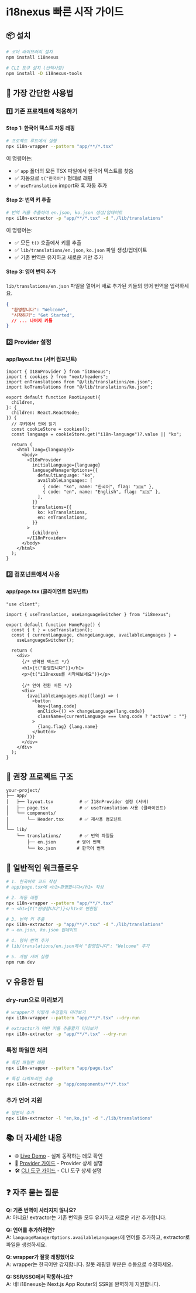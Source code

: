 # i18nexus 빠른 시작 가이드

## 📦 설치

```bash
# 코어 라이브러리 설치
npm install i18nexus

# CLI 도구 설치 (선택사항)
npm install -D i18nexus-tools
```

## 🚀 가장 간단한 사용법

### 1️⃣ 기존 프로젝트에 적용하기

#### Step 1: 한국어 텍스트 자동 래핑
```bash
# 프로젝트 루트에서 실행
npx i18n-wrapper --pattern "app/**/*.tsx"
```

이 명령어는:
- ✅ `app` 폴더의 모든 TSX 파일에서 한국어 텍스트를 찾음
- ✅ 자동으로 `t("한국어")` 형태로 래핑
- ✅ `useTranslation` import와 훅 자동 추가

#### Step 2: 번역 키 추출
```bash
# 번역 키를 추출하여 en.json, ko.json 생성/업데이트
npx i18n-extractor -p "app/**/*.tsx" -d "./lib/translations"
```

이 명령어는:
- ✅ 모든 `t()` 호출에서 키를 추출
- ✅ `lib/translations/en.json`, `ko.json` 파일 생성/업데이트
- ✅ 기존 번역은 유지하고 새로운 키만 추가

#### Step 3: 영어 번역 추가
`lib/translations/en.json` 파일을 열어서 새로 추가된 키들의 영어 번역을 입력하세요.

```json
{
  "환영합니다": "Welcome",
  "시작하기": "Get Started",
  // ... 나머지 키들
}
```

### 2️⃣ Provider 설정

#### app/layout.tsx (서버 컴포넌트)
```tsx
import { I18nProvider } from "i18nexus";
import { cookies } from "next/headers";
import enTranslations from "@/lib/translations/en.json";
import koTranslations from "@/lib/translations/ko.json";

export default function RootLayout({
  children,
}: {
  children: React.ReactNode;
}) {
  // 쿠키에서 언어 읽기
  const cookieStore = cookies();
  const language = cookieStore.get("i18n-language")?.value || "ko";

  return (
    <html lang={language}>
      <body>
        <I18nProvider
          initialLanguage={language}
          languageManagerOptions={{
            defaultLanguage: "ko",
            availableLanguages: [
              { code: "ko", name: "한국어", flag: "🇰🇷" },
              { code: "en", name: "English", flag: "🇺🇸" },
            ],
          }}
          translations={{
            ko: koTranslations,
            en: enTranslations,
          }}
        >
          {children}
        </I18nProvider>
      </body>
    </html>
  );
}
```

### 3️⃣ 컴포넌트에서 사용

#### app/page.tsx (클라이언트 컴포넌트)
```tsx
"use client";

import { useTranslation, useLanguageSwitcher } from "i18nexus";

export default function HomePage() {
  const { t } = useTranslation();
  const { currentLanguage, changeLanguage, availableLanguages } =
    useLanguageSwitcher();

  return (
    <div>
      {/* 번역된 텍스트 */}
      <h1>{t("환영합니다")}</h1>
      <p>{t("i18nexus를 시작해보세요")}</p>

      {/* 언어 전환 버튼 */}
      <div>
        {availableLanguages.map((lang) => (
          <button
            key={lang.code}
            onClick={() => changeLanguage(lang.code)}
            className={currentLanguage === lang.code ? "active" : ""}
          >
            {lang.flag} {lang.name}
          </button>
        ))}
      </div>
    </div>
  );
}
```

## 📁 권장 프로젝트 구조

```
your-project/
├── app/
│   ├── layout.tsx          # ✅ I18nProvider 설정 (서버)
│   ├── page.tsx            # ✅ useTranslation 사용 (클라이언트)
│   └── components/
│       └── Header.tsx      # ✅ 재사용 컴포넌트
│
└── lib/
    └── translations/       # ✅ 번역 파일들
        ├── en.json        # 영어 번역
        └── ko.json        # 한국어 번역
```

## 🔄 일반적인 워크플로우

```bash
# 1. 한국어로 코드 작성
# app/page.tsx에 <h1>환영합니다</h1> 작성

# 2. 자동 래핑
npx i18n-wrapper --pattern "app/**/*.tsx"
# → <h1>{t("환영합니다")}</h1>로 변환됨

# 3. 번역 키 추출
npx i18n-extractor -p "app/**/*.tsx" -d "./lib/translations"
# → en.json, ko.json 업데이트

# 4. 영어 번역 추가
# lib/translations/en.json에서 "환영합니다": "Welcome" 추가

# 5. 개발 서버 실행
npm run dev
```

## 💡 유용한 팁

### dry-run으로 미리보기
```bash
# wrapper가 어떻게 수정할지 미리보기
npx i18n-wrapper --pattern "app/**/*.tsx" --dry-run

# extractor가 어떤 키를 추출할지 미리보기
npx i18n-extractor -p "app/**/*.tsx" --dry-run
```

### 특정 파일만 처리
```bash
# 특정 파일만 래핑
npx i18n-wrapper --pattern "app/page.tsx"

# 특정 디렉토리만 추출
npx i18n-extractor -p "app/components/**/*.tsx"
```

### 추가 언어 지원
```bash
# 일본어 추가
npx i18n-extractor -l "en,ko,ja" -d "./lib/translations"
```

## 📚 더 자세한 내용

- 🌐 [Live Demo](http://localhost:3000) - 실제 동작하는 데모 확인
- 📖 [Provider 가이드](http://localhost:3000/provider) - Provider 상세 설명
- 🛠️ [CLI 도구 가이드](http://localhost:3000/cli) - CLI 도구 상세 설명

## ❓ 자주 묻는 질문

**Q: 기존 번역이 사라지지 않나요?**  
A: 아니요! extractor는 기존 번역을 모두 유지하고 새로운 키만 추가합니다.

**Q: 언어를 추가하려면?**  
A: `languageManagerOptions.availableLanguages`에 언어를 추가하고, extractor로 파일을 생성하세요.

**Q: wrapper가 잘못 래핑했어요**  
A: wrapper는 한국어만 감지합니다. 잘못 래핑된 부분은 수동으로 수정하세요.

**Q: SSR/SSG에서 작동하나요?**  
A: 네! i18nexus는 Next.js App Router의 SSR을 완벽하게 지원합니다.
